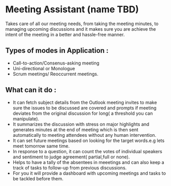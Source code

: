 # Meeting Assistant (name TBD)
  Takes care of all our meeting needs, from taking the meeting minutes, to managing upcoming discussions and it makes sure you are achieve the intent of the meeting in a better and hassle-free manner.
  
## Types of modes in Application :
* Call-to-action/Consenus-asking meeting
* Uni-directional or Monologue
* Scrum meetings/ Reoccurrent meetings.

## What can it do :
* It can fetch subject details from the Outlook meeting invites to make sure the issues to be discussed are covered and prompts if meeting deviates from the original discussion for long( a threshold you can manipulate).
* It summarizes the discussion with stress on major highlights and generates minutes at the end of meeting which is then sent automatically to meeting attendees without any human intervention.
* It can set future meetings based on looking for the target words.e.g lets meet tomorrow same time.
* In response to a question, it can count the votes of individual speakers and sentiment to judge agreement( partial,full or none).
* Helps to have a tally of the absentees in meeetings and can also keep a track of tasks to follow-up from previous discussions.
* For you it will provide a dashboard with upcoming meetings and tasks to be tackled before them.


